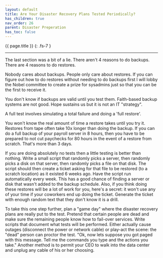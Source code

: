 ```yaml
---
layout: default
title: Are Your Disaster Recovery Plans Tested Periodically?
has_children: true
nav_order: 26
parent: Disaster Preperation
has_toc: false
---
```


{{ page.title }}
{: .fs-7 }

---

The last section was a bit of a lie. There aren't 4 reasons to do backups. There are 4 reasons to do restores.

Nobody cares about backups. People only care about restores. If you can figure out how to do restores without needing to do backups first I will lobby the Nobel committee to create a prize for sysadmins just so that you can be the first to receive it.

You don't know if backups are valid until you test them. Faith-based backup systems are not good. Hope sustains us but it is not an IT "strategy".

A full test involves simulating a total failure and doing a 'full restore'.

You won't know the real amount of time a restore takes until you try it. Restores from tape often take 10x longer than doing the backup. If you can do a full backup of your payroll server in 8 hours, then you have to be prepared to not cut paychecks for 80 hours in the event of a restore from scratch. That's more than 3 days.

If you are doing absolutely no tests then a little testing is better than nothing. Write a small script that randomly picks a server, then randomly picks a disk on that server, then randomly picks a file on that disk. The script should then create a ticket asking for that file to be restored (to a scratch location) as it existed 6 weeks ago. Have the script run automatically every week. This has a good chance of finding a server or disk that wasn't added to the backup schedule. Also, if you think doing these restores will be a lot of work for you, here's a secret: it won't use any of your time if your coworkers end up doing the ticket. Generate the ticket with enough random text that they don't know it is a drill.

To take this one step further, plan a "game day" where the disaster recovery plans are really put to the test. Pretend that certain people are dead and make sure the remaining people know how to fail-over services. Write scripts that document what tests will be performed. Either actually cause outages (disconnect the power or network cable) or play-act the scene: the "dead" person can proctor the test. "Ok, now lets suppose you got paged with this message. Tell me the commands you type and the actions you take." Another method is to permit your CEO to walk into the data center and unplug any cable of his or her choosing.
